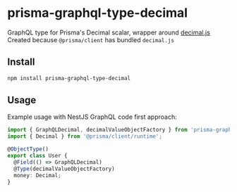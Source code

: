 # prisma-graphql-type-decimal

GraphQL type for Prisma's Decimal scalar, wrapper around [decimal.js](https://github.com/MikeMcl/decimal.js/)  
Created because `@prisma/client` has bundled `decimal.js`

## Install

```sh
npm install prisma-graphql-type-decimal

```

## Usage

Example usage with NestJS GraphQL code first approach:

```ts
import { GraphQLDecimal, decimalValueObjectFactory } from 'prisma-graphql-type-decimal';
import { Decimal } from '@prisma/client/runtime';

@ObjectType()
export class User {
  @Field(() => GraphQLDecimal)
  @Type(decimalValueObjectFactory)
  money: Decimal;
}
```
